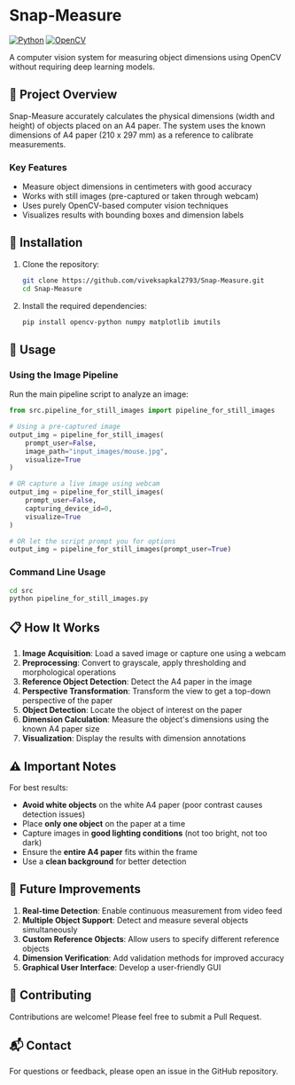 <!-- --------------------------------------------------
# VisionMeasure: Object Dimension Measurement with OpenCV
----------------------------------------------

----------------------------------------
## Project Goal

The goal is to develop a system using OpenCV that can be used to reliably measure the dimension of various types of objects in real time using the presence of a known object (an object whose dimension is known) in the frame. 

-----------------------------------------------

## Current Status, Usage, and Project Description

The object to measure should be placed on an A4 paper whose dimensions are known (210 x 297 mm). 

### Caution !!!

Before you proceed to use this application please note the following -- 
    1. Since the A4 paper is white, placing white objects on the paper will 
    most likely produce a faulty outcome.
    2. Place only one object on the A4 paper at a time. To reduce false detection, only the highest 
    perimeter object is filtered from all the possible detections.
    3. This application only uses OpenCV and no deep learning model. So, due 
    to the constraints of classical computer vision, the results may not be 
    100% accurate. Long story short, Use at your own risk.

To improve the chance of correct recognition and measurement you can do the following --
    1. Capture the image on a clean background.
    2. Try to fit the whole A4 paper inside the frame.
    3. Lighting conditions should not be too dark or too bright.

### Usage

The current implementation has a Python script named `pipeline_for_still_images.py`. 

Run this script for detecting objects of interest from a still image and finding the objects' dimensions (width, height) in cm.

    Object of interest - Largest perimeter object placed on top of the A4 paper.

**Args**:
    
    prompt_user: whether to prompt the user for image path or, device id. (default: False)
    
    image_path: to use a stock/pre-captured image instead of prompting the user. (default: "./sample_imgs/paint_brush.jpeg")
    
    capturing_device_id: to capture a live image instead of prompting or loading a stock one. (default: None)
    
    visualize: whether to show the output image containing the info of detections. (default: True)
    
    scale: matplotlib_imshow() function visualization scale. (default: 8)

**Returns**: The output image (a rotated bounding box is drawn around the object of interest. The calculated dimensions (width, height) are also shown on the output image).

#### Demo of using the application

- Image used
<img src="./sample_imgs/tennis_ball.jpeg" height=600 width=400>

- Running the script
<img src="./launch_vision_measure_demo.png">

- Result
<img src="./detections/tennis_ball_dimensions.png" height=600 width=700>

-------------------------------------------------

## Future Prospect

1. **Real-time detection**: measurement from live capture (currently I don't have a USB Webcam so can't implement it right now).
2. **Dimension Verification**: a validation step can be introduced to ensure the accuracy of the measured dimensions. This could involve comparing the measured dimensions to ground-truth values or using multiple reference objects for calibration.
3. **Custom reference object**: Use a reference object of the user's choosing. 
4. **User Interface**: a simple graphical user interface (GUI) to input images or videos, display the results, and provide some options for customization.

----------------------------------------------------- -->


# Snap-Measure

[![Python](https://img.shields.io/badge/python-3.6+-blue.svg)](https://www.python.org/downloads/)
[![OpenCV](https://img.shields.io/badge/opencv-4.0+-brightgreen.svg)](https://opencv.org/)

A computer vision system for measuring object dimensions using OpenCV without requiring deep learning models.

## 🎯 Project Overview

Snap-Measure accurately calculates the physical dimensions (width and height) of objects placed on an A4 paper. The system uses the known dimensions of A4 paper (210 x 297 mm) as a reference to calibrate measurements.

### Key Features

- Measure object dimensions in centimeters with good accuracy
- Works with still images (pre-captured or taken through webcam)
- Uses purely OpenCV-based computer vision techniques
- Visualizes results with bounding boxes and dimension labels

## 🔧 Installation

1. Clone the repository:
   ```bash
   git clone https://github.com/viveksapkal2793/Snap-Measure.git
   cd Snap-Measure
   ```

2. Install the required dependencies:
   ```bash
   pip install opencv-python numpy matplotlib imutils
   ```

## 🚀 Usage

### Using the Image Pipeline

Run the main pipeline script to analyze an image:

```python
from src.pipeline_for_still_images import pipeline_for_still_images

# Using a pre-captured image
output_img = pipeline_for_still_images(
    prompt_user=False,
    image_path="input_images/mouse.jpg",
    visualize=True
)

# OR capture a live image using webcam
output_img = pipeline_for_still_images(
    prompt_user=False,
    capturing_device_id=0,
    visualize=True
)

# OR let the script prompt you for options
output_img = pipeline_for_still_images(prompt_user=True)
```

### Command Line Usage

```bash
cd src
python pipeline_for_still_images.py
```

## 📋 How It Works

1. **Image Acquisition**: Load a saved image or capture one using a webcam
2. **Preprocessing**: Convert to grayscale, apply thresholding and morphological operations
3. **Reference Object Detection**: Detect the A4 paper in the image
4. **Perspective Transformation**: Transform the view to get a top-down perspective of the paper
5. **Object Detection**: Locate the object of interest on the paper
6. **Dimension Calculation**: Measure the object's dimensions using the known A4 paper size
7. **Visualization**: Display the results with dimension annotations

## ⚠️ Important Notes

For best results:

- **Avoid white objects** on the white A4 paper (poor contrast causes detection issues)
- Place **only one object** on the paper at a time
- Capture images in **good lighting conditions** (not too bright, not too dark)
- Ensure the **entire A4 paper** fits within the frame
- Use a **clean background** for better detection

## 🔮 Future Improvements

1. **Real-time Detection**: Enable continuous measurement from video feed
2. **Multiple Object Support**: Detect and measure several objects simultaneously
3. **Custom Reference Objects**: Allow users to specify different reference objects
4. **Dimension Verification**: Add validation methods for improved accuracy
5. **Graphical User Interface**: Develop a user-friendly GUI

## 🤝 Contributing

Contributions are welcome! Please feel free to submit a Pull Request.

## 📬 Contact

For questions or feedback, please open an issue in the GitHub repository.